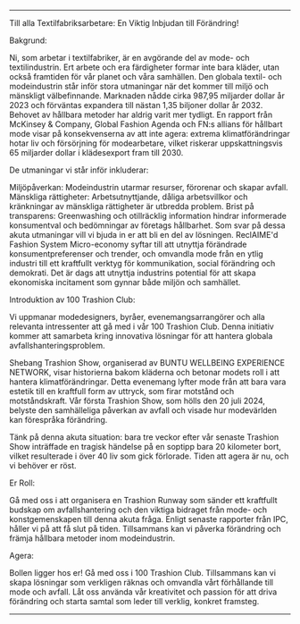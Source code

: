 ---

Till alla Textilfabriksarbetare: En Viktig Inbjudan till Förändring!

Bakgrund:

Ni, som arbetar i textilfabriker, är en avgörande del av mode- och textilindustrin. Ert arbete och era färdigheter formar inte bara kläder, utan också framtiden för vår planet och våra samhällen. Den globala textil- och modeindustrin står inför stora utmaningar när det kommer till miljö och mänskligt välbefinnande. Marknaden nådde cirka 987,95 miljarder dollar år 2023 och förväntas expandera till nästan 1,35 biljoner dollar år 2032. Behovet av hållbara metoder har aldrig varit mer tydligt. En rapport från McKinsey & Company, Global Fashion Agenda och FN:s allians för hållbart mode visar på konsekvenserna av att inte agera: extrema klimatförändringar hotar liv och försörjning för modearbetare, vilket riskerar uppskattningsvis 65 miljarder dollar i klädesexport fram till 2030.

De utmaningar vi står inför inkluderar:

Miljöpåverkan: Modeindustrin utarmar resurser, förorenar och skapar avfall.
Mänskliga rättigheter: Arbetsutnyttjande, dåliga arbetsvillkor och kränkningar av mänskliga rättigheter är utbredda problem.
Brist på transparens: Greenwashing och otillräcklig information hindrar informerade konsumentval och bedömningar av företags hållbarhet.
Som svar på dessa akuta utmaningar vill vi bjuda in er att bli en del av lösningen. ReclAIME'd Fashion System Micro-economy syftar till att utnyttja förändrade konsumentpreferenser och trender, och omvandla mode från en ytlig industri till ett kraftfullt verktyg för kommunikation, social förändring och demokrati. Det är dags att utnyttja industrins potential för att skapa ekonomiska incitament som gynnar både miljön och samhället.

Introduktion av 100 Trashion Club:

Vi uppmanar modedesigners, byråer, evenemangsarrangörer och alla relevanta intressenter att gå med i vår 100 Trashion Club. Denna initiativ kommer att samarbeta kring innovativa lösningar för att hantera globala avfallshanteringsproblem.

Shebang Trashion Show, organiserad av BUNTU WELLBEING EXPERIENCE NETWORK, visar historierna bakom kläderna och betonar modets roll i att hantera klimatförändringar. Detta evenemang lyfter mode från att bara vara estetik till en kraftfull form av uttryck, som firar motstånd och motståndskraft. Vår första Trashion Show, som hölls den 20 juli 2024, belyste den samhälleliga påverkan av avfall och visade hur modevärlden kan förespråka förändring.

Tänk på denna akuta situation: bara tre veckor efter vår senaste Trashion Show inträffade en tragisk händelse på en soptipp bara 20 kilometer bort, vilket resulterade i över 40 liv som gick förlorade. Tiden att agera är nu, och vi behöver er röst.

Er Roll:

Gå med oss i att organisera en Trashion Runway som sänder ett kraftfullt budskap om avfallshantering och den viktiga bidraget från mode- och konstgemenskapen till denna akuta fråga. Enligt senaste rapporter från IPC, håller vi på att få slut på tiden. Tillsammans kan vi påverka förändring och främja hållbara metoder inom modeindustrin.

Agera:

Bollen ligger hos er! Gå med oss i 100 Trashion Club. Tillsammans kan vi skapa lösningar som verkligen räknas och omvandla vårt förhållande till mode och avfall. Låt oss använda vår kreativitet och passion för att driva förändring och starta samtal som leder till verklig, konkret framsteg.

---